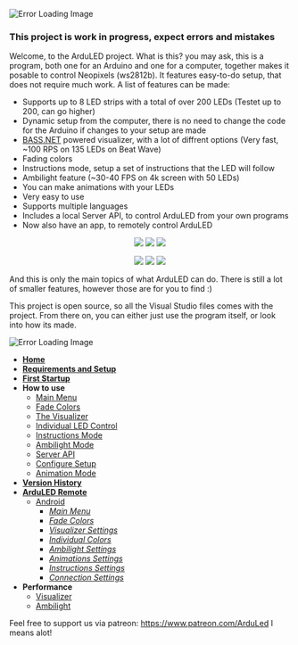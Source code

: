 ![Error Loading Image](https://0apetq.db.files.1drv.com/y4m6XD4Km6TCergU4jwpiIzx3m6tbE5BFe25eHyLf_hLCbKXqCfZlCS8aKucGG23JEL4dY5NuVNMtxb820mWAgJjQCEYtfOarZcaQVj1Tmc_gIql95YVL4RSBXXsFSmM-64xZnvvbnKtWhRpF7_cP5-xaV0RPduygApRX3ncA90FD8uhR6lTd7K2hKYwbg4mYypUFaO6B4Gkubf6CWQTCgYug/toplabel.gif?psid=1?width=150&height=85&cropmode=none)

### This project is work in progress, expect errors and mistakes

Welcome, to the ArduLED project. What is this? you may ask, this is a program, both one for an Arduino and one for a computer, together makes it posable to control Neopixels (ws2812b). It features easy-to-do setup, that does not require much work. A list of features can be made:
 
 - Supports up to 8 LED strips with a total of over 200 LEDs (Testet up to 200, can go higher)
 - Dynamic setup from the computer, there is no need to change the code for the Arduino if changes to your setup are made
 - [BASS.NET](http://bass.radio42.com/) powered visualizer, with a lot of diffrent options (Very fast, ~100 RPS on 135 LEDs on Beat Wave)
 - Fading colors
 - Instructions mode, setup a set of instructions that the LED will follow
 - Ambilight feature (~30-40 FPS on 4k screen with 50 LEDs)
 - You can make animations with your LEDs
 - Very easy to use
 - Supports multiple languages
 - Includes a local Server API, to control ArduLED from your own programs
 - Now also have an app, to remotely control ArduLED
 
 <p align="center">
 <img src ="https://2ar6kq.db.files.1drv.com/y4mJmTUzQuhQ4HxCBJNVtMBwT4NKl8VFImfG7AsaESwZP0f_hF35M6pKuxWg305abgShxsAMfI9yA5U_Zxwdb02-Lv4Qw2RrMvXbWi7-sVv95W24ukcjd89boB_wVU-Kk49aUmesvZj1imHzRILTWueeKcXuPN7TXhJdMNhbAtZItQtrW31V0_V5QIIAcOKITuXrHLD4pUmmWSg4FaaMP8rAg/fadecolorssample_reduced_optim_small.gif?psid=1?width=150&height=85&cropmode=none" />
 <img src ="https://2ar5kq.db.files.1drv.com/y4m_WcbV3auLJoFqobeJmR9yHAKosaUjoMYTEplHlzmzpq1T3YFsCAFF9uzqnJlGieosuVGNqHkzhvzvSUGbBpfaTPe-bSrZdOI46SNZePdtUhh5-xNPHo4YhinNzAdya1662vYdM6Yp2FbhXMkcBtc6FlsWWx2FXSrku3rMhMxYhq10N8Gz07-WgZ34NQGHnHxZ9u6kvafIEITlBi-Q3ni9w/frontpage1optim3_small.gif?psid=1?width=150&height=85&cropmode=none" />
 <img src ="https://2aoakg.db.files.1drv.com/y4mwdnTstudEaDWpOh83IFs5ps4YEP4BdQS44t18iOj_K9ClkX7yb3yfeoiJZvc58S3IRhNl8K0X9ukPYX5vsAKYnjiZk1Jl3rg2Rwu4fi0N7WPiupCubHmkjfyOupqA4CHs0tDDVs9m1dXOnTYmaWiMT6xdmlFB6eanDifn6g8WtIce0zcjT1tdyXbS0XMmVdVFqZuOM4jRjCJR-FTlPIbvg/frontpage2optim3_small.gif?psid=1?width=150&height=85&cropmode=none" />
</p>

<p align="center">
 <img src ="https://2arqkq.db.files.1drv.com/y4mgGNW9fY8QQKi-0mBn95TAdc9kUyH59Bo2Ynyq40UCmKNPQYizjxeyGLQ8YIc7OdOBW9h5_4yJJeEOXU7QdOiFaRqmLGgFxrFK98asBvhFd5kiNLExmbl1ReAQgHkn4l9_JQH45Vw0BNK74NVNLlWAnuJjnLyEIKAHjjNQGqT99Qb05cw-cPB4xY6K5gZ15DVaNEWrHmuYaZRKFvBEnwe_g/instructionsmodesample_reduced_optimized_small.gif?psid=1?width=150&height=85&cropmode=none" />
 <img src ="https://2arpkq.db.files.1drv.com/y4mfJmHhrDyUFmoFj0mLxfFECjcdlosWhyjROz3GmrTMF09SMTNS4nbsRb73R6-h8D17IIEfXVl8rTByLXvED4Hmhk9L4csrDWWgQhGYVOV7uGF1gG8kz7JhWHogoXbSewCCFa-K93MleFFg59N9VrU5pv6K4m3zxM4CETrVhxRoUhNZsV33UMyl0aWpA-U4wWPT9XXH-w2Ayym_Mj5yL0xLw/ledwavesample_reduced_optim_small.gif?psid=1?width=150&height=85&cropmode=none" />
 <img src ="https://2ar9kq.db.files.1drv.com/y4mRztNZ3PxFrJZz3fyx69tSAS_llMYBC9gNFljFi-c2BNN3EiHoNrzMuG3CIdlYV230o6RHScsLOF2EpuQJEcwJjUyKM9QZxUTJ407PL3rUxJtkVybieXf0di9j8jjbkW7fFXofNbW-4ioI5T2yyQJCx8URBgKc-nzOUOP2KQ0FgJg8KMyBmlNEO3kYH03QGHUlQ2XZLW6BMCFyv9pzAWS6A/visualizersample_reduced_optim_small.gif?psid=1?width=150&height=85&cropmode=none" />
</p>

And this is only the main topics of what ArduLED can do. There is still a lot of smaller features, however those are for you to find :)

This project is open source, so all the Visual Studio files comes with the project. From there on, you can either just use the program itself, or look into how its made.

![Error Loading Image](https://0apltq.db.files.1drv.com/y4mUFqSsSeJb_r6ybSDBTl_l2rx1dJU-R7R852YPt6aXdiJXMWdphZl5YtKKNJLNDXYGT1yuFbR1HjB-U8MHjwX97KGqcjIQolq426uJO7MgLIOFQy1_2JKPAt3xkpV8n5xyrwueGhTU7XPSwIyC18Ox_FwSXzB2cWyhb8Y9OH3pmzZ9DvYsvlwkMqiUWmIZoY7qT4_HzS4wao5bL9tPKBBGg/howtouselabel.gif?psid=1?width=150&height=85&cropmode=none)

- [**Home**](https://github.com/kris701/ArduLED/wiki)
- [**Requirements and Setup**](https://github.com/kris701/ArduLED/wiki/Requirements-and-setup)
- [**First Startup**](https://github.com/kris701/ArduLED/wiki/First-Startup)
- **How to use**
  - [Main Menu](https://github.com/kris701/ArduLED/wiki/Main-Menu)
  - [Fade Colors](https://github.com/kris701/ArduLED/wiki/Fade-Colors)
  - [The Visualizer](https://github.com/kris701/ArduLED/wiki/The-Visualizer)
  - [Individual LED Control](https://github.com/kris701/ArduLED/wiki/Individual-LED-Control)
  - [Instructions Mode](https://github.com/kris701/ArduLED/wiki/Instructions-Mode)
  - [Ambilight Mode](https://github.com/kris701/ArduLED/wiki/Ambilight-Mode)
  - [Server API](https://github.com/kris701/ArduLED/wiki/Server-API)
  - [Configure Setup](https://github.com/kris701/ArduLED/wiki/Configure-Setup)
  - [Animation Mode](https://github.com/kris701/ArduLED/wiki/Animation-Mode)
- [**Version History**](https://github.com/kris701/ArduLED/wiki/Version-History)
- [**ArduLED Remote**](https://github.com/kris701/ArduLED/wiki/ArduLED-Remote)
  - [Android](https://github.com/kris701/ArduLED/wiki/Android)
    - [_Main Menu_](https://github.com/kris701/ArduLED/wiki/(Android)-Main-Menu)
    - [_Fade Colors_](https://github.com/kris701/ArduLED/wiki/(Android)-Fade-Colors)
    - [_Visualizer Settings_](https://github.com/kris701/ArduLED/wiki/(Android)-Visualizer-Settings)
    - [_Individual Colors_](https://github.com/kris701/ArduLED/wiki/(Android)-Individual-Colors)
    - [_Ambilight Settings_](https://github.com/kris701/ArduLED/wiki/(Android)-Ambilight-Settings)
    - [_Animations Settings_](https://github.com/kris701/ArduLED/wiki/(Android)-Animations-Settings)
    - [_Instructions Settings_](https://github.com/kris701/ArduLED/wiki/(Android)-Instructions-Settings)
    - [_Connection Settings_](https://github.com/kris701/ArduLED/wiki/(Android)-Connection-Settings)
- **Performance**
  - [Visualizer](https://github.com/kris701/ArduLED/wiki/Performance-of-Visualizer)
  - [Ambilight](https://github.com/kris701/ArduLED/wiki/Performance-of-Ambilight)

Feel free to support us via patreon: https://www.patreon.com/ArduLed I means alot! 
